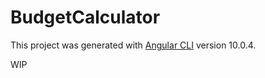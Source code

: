 # BudgetCalculator

This project was generated with [Angular CLI](https://github.com/angular/angular-cli) version 10.0.4.

WIP
